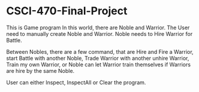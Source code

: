 # CSCI-470-Final-Project

This is Game program
In this world, there are Noble and Warrior. The User need to manually create Noble and Warrior. 
Noble needs to Hire Warrior for Battle.

Between Nobles, there are a few command, that are Hire and Fire a Warrior, start Battle with another Noble,
Trade Warrior with another unhire Warrior, Train my own Warrior, or Noble can let Warrior train themselves if 
Warriors are hire by the same Noble. 

User can either Inspect, InspectAll or Clear the program. 

